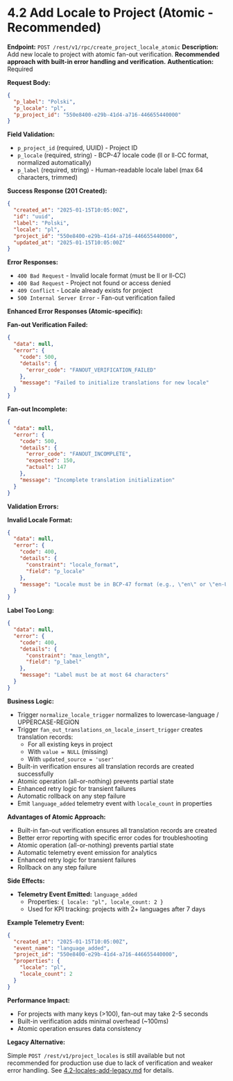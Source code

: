 # 4.2 Add Locale to Project (Atomic - Recommended)

**Endpoint:** `POST /rest/v1/rpc/create_project_locale_atomic`
**Description:** Add new locale to project with atomic fan-out verification. **Recommended approach with built-in error handling and verification.**
**Authentication:** Required

**Request Body:**

```json
{
  "p_label": "Polski",
  "p_locale": "pl",
  "p_project_id": "550e8400-e29b-41d4-a716-446655440000"
}
```

**Field Validation:**

- `p_project_id` (required, UUID) - Project ID
- `p_locale` (required, string) - BCP-47 locale code (ll or ll-CC format, normalized automatically)
- `p_label` (required, string) - Human-readable locale label (max 64 characters, trimmed)

**Success Response (201 Created):**

```json
{
  "created_at": "2025-01-15T10:05:00Z",
  "id": "uuid",
  "label": "Polski",
  "locale": "pl",
  "project_id": "550e8400-e29b-41d4-a716-446655440000",
  "updated_at": "2025-01-15T10:05:00Z"
}
```

**Error Responses:**

- `400 Bad Request` - Invalid locale format (must be ll or ll-CC)
- `400 Bad Request` - Project not found or access denied
- `409 Conflict` - Locale already exists for project
- `500 Internal Server Error` - Fan-out verification failed

**Enhanced Error Responses (Atomic-specific):**

**Fan-out Verification Failed:**
```json
{
  "data": null,
  "error": {
    "code": 500,
    "details": {
      "error_code": "FANOUT_VERIFICATION_FAILED"
    },
    "message": "Failed to initialize translations for new locale"
  }
}
```

**Fan-out Incomplete:**
```json
{
  "data": null,
  "error": {
    "code": 500,
    "details": {
      "error_code": "FANOUT_INCOMPLETE",
      "expected": 150,
      "actual": 147
    },
    "message": "Incomplete translation initialization"
  }
}
```

**Validation Errors:**

**Invalid Locale Format:**
```json
{
  "data": null,
  "error": {
    "code": 400,
    "details": {
      "constraint": "locale_format",
      "field": "p_locale"
    },
    "message": "Locale must be in BCP-47 format (e.g., \"en\" or \"en-US\")"
  }
}
```

**Label Too Long:**
```json
{
  "data": null,
  "error": {
    "code": 400,
    "details": {
      "constraint": "max_length",
      "field": "p_label"
    },
    "message": "Label must be at most 64 characters"
  }
}
```

**Business Logic:**

- Trigger `normalize_locale_trigger` normalizes to lowercase-language / UPPERCASE-REGION
- Trigger `fan_out_translations_on_locale_insert_trigger` creates translation records:
  - For all existing keys in project
  - With `value = NULL` (missing)
  - With `updated_source = 'user'`
- Built-in verification ensures all translation records are created successfully
- Atomic operation (all-or-nothing) prevents partial state
- Enhanced retry logic for transient failures
- Automatic rollback on any step failure
- Emit `language_added` telemetry event with `locale_count` in properties

**Advantages of Atomic Approach:**

- Built-in fan-out verification ensures all translation records are created
- Better error reporting with specific error codes for troubleshooting
- Atomic operation (all-or-nothing) prevents partial state
- Automatic telemetry event emission for analytics
- Enhanced retry logic for transient failures
- Rollback on any step failure

**Side Effects:**

- **Telemetry Event Emitted:** `language_added`
  - Properties: `{ locale: "pl", locale_count: 2 }`
  - Used for KPI tracking: projects with 2+ languages after 7 days

**Example Telemetry Event:**

```json
{
  "created_at": "2025-01-15T10:05:00Z",
  "event_name": "language_added",
  "project_id": "550e8400-e29b-41d4-a716-446655440000",
  "properties": {
    "locale": "pl",
    "locale_count": 2
  }
}
```

**Performance Impact:**

- For projects with many keys (>100), fan-out may take 2-5 seconds
- Built-in verification adds minimal overhead (~100ms)
- Atomic operation ensures data consistency

**Legacy Alternative:**

Simple `POST /rest/v1/project_locales` is still available but not recommended for production use due to lack of verification and weaker error handling. See [4.2-locales-add-legacy.md](./4.2-locales-add-legacy.md) for details.
